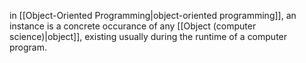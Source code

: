 in [[Object-Oriented Programming|object-oriented programming]], an instance is a concrete occurance of any [[Object (computer science)|object]], existing usually during the runtime of a computer program.